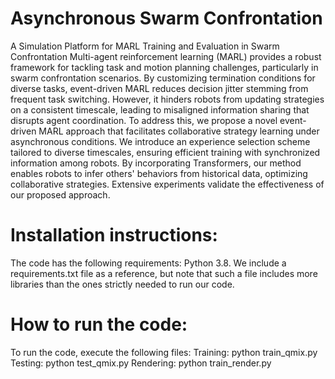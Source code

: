 # Asynchronous Swarm Confrontation
A Simulation Platform for MARL Training and Evaluation in Swarm Confrontation
Multi-agent reinforcement learning (MARL) provides a robust framework for tackling task and motion planning challenges, particularly in swarm confrontation scenarios.
By customizing termination conditions for diverse tasks, event-driven MARL reduces decision jitter stemming from frequent task switching.
However, it hinders robots from updating strategies on a consistent timescale, leading to misaligned information sharing that disrupts agent coordination.
To address this, we propose a novel event-driven MARL approach that facilitates collaborative strategy learning under asynchronous conditions.
We introduce an experience selection scheme tailored to diverse timescales, ensuring efficient training with synchronized information among robots.
By incorporating Transformers, our method enables robots to infer others' behaviors from historical data, optimizing collaborative strategies.
Extensive experiments validate the effectiveness of our proposed approach.


# Installation instructions:
The code has the following requirements: Python 3.8.
We include a requirements.txt file as a reference, but note that such a file includes more libraries than the ones strictly needed to run our code.

# How to run the code:
To run the code, execute the following files:
Training: python train_qmix.py
Testing: python test_qmix.py
Rendering: python train_render.py
